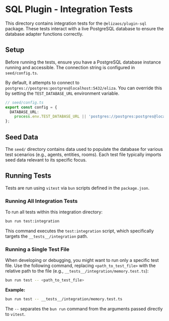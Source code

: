 # SQL Plugin - Integration Tests

This directory contains integration tests for the `@elizaos/plugin-sql` package. These tests interact with a live PostgreSQL database to ensure the database adapter functions correctly.

## Setup

Before running the tests, ensure you have a PostgreSQL database instance running and accessible. The connection string is configured in `seed/config.ts`.

By default, it attempts to connect to `postgres://postgres:postgres@localhost:5432/eliza`. You can override this by setting the `TEST_DATABASE_URL` environment variable.

```typescript
// seed/config.ts
export const config = {
  DATABASE_URL:
    process.env.TEST_DATABASE_URL || 'postgres://postgres:postgres@localhost:5432/eliza',
};
```

## Seed Data

The `seed/` directory contains data used to populate the database for various test scenarios (e.g., agents, entities, rooms). Each test file typically imports seed data relevant to its specific focus.

## Running Tests

Tests are run using `vitest` via `bun` scripts defined in the `package.json`.

### Running All Integration Tests

To run all tests within this integration directory:

```bash
bun run test:integration
```

This command executes the `test:integration` script, which specifically targets the `__tests__/integration` path.

### Running a Single Test File

When developing or debugging, you might want to run only a specific test file. Use the following command, replacing `<path_to_test_file>` with the relative path to the file (e.g., `__tests__/integration/memory.test.ts`):

```bash
bun run test -- <path_to_test_file>
```

**Example:**

```bash
bun run test -- __tests__/integration/memory.test.ts
```

The `--` separates the `bun run` command from the arguments passed directly to `vitest`.

